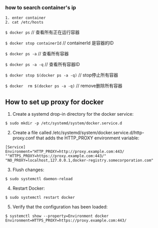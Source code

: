 ### how to search container's ip
```shell
1. enter container
2. cat /etc/hosts
```

`$ docker ps` // 查看所有正在运行容器

`$ docker stop containerId` // containerId 是容器的ID

`$ docker ps -a` // 查看所有容器

`$ docker ps -a -q` // 查看所有容器ID

`$ docker stop $(docker ps -a -q)` //  stop停止所有容器

`$ docker  rm $(docker ps -a -q)` //   remove删除所有容器


## How to set up proxy for docker
1. Create a systemd drop-in directory for the docker service:
```shell
$ sudo mkdir -p /etc/systemd/system/docker.service.d
```

2. Create a file called /etc/systemd/system/docker.service.d/http-proxy.conf that adds the HTTP_PROXY environment variable:
```shell
[Service]    
Environment="HTTP_PROXY=http://proxy.example.com:443/ ""HTTPS_PROXY=https://proxy.example.com:443/" "NO_PROXY=localhost,127.0.0.1,docker-registry.somecorporation.com"
```

3. Flush changes:
```shell
$ sudo systemctl daemon-reload
```

4. Restart Docker:
```shell
$ sudo systemctl restart docker
```

5. Verify that the configuration has been loaded:
```shell
$ systemctl show --property=Environment docker
Environment=HTTPS_PROXY=https://proxy.example.com:443/
```
